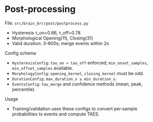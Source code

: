 # Post-processing

File: `src/brain_brr/post/postprocess.py`

- Hysteresis τ_on=0.86, τ_off=0.78
- Morphological Opening(11), Closing(31)
- Valid duration: 3–600s; merge events within 2s

Config schema

- `HysteresisConfig`: `tau_on > tau_off` enforced; `min_onset_samples`, `min_offset_samples` available.
- `MorphologyConfig`: `opening_kernel`, `closing_kernel` must be odd.
- `DurationConfig`: `max_duration_s ≥ min_duration_s`.
- `EventsConfig`: `tau_merge` and confidence methods (mean, peak, percentile).

Usage

- Training/validation uses these configs to convert per‑sample probabilities to events and compute TAES.
